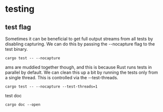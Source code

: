 # testing


## test flag


Sometimes it can be beneficial to get full output streams from all tests by 
disabling capturing. We can do this by passing the --nocapture flag to the 
test binary. 

``` 
cargo test -- --nocapture
```

ams are muddied together
though, and this is because Rust runs tests in parallel by default. We can clean this up a bit
by running the tests only from a single thread. This is controlled via the --test-threads.

``` 
cargo test -- --nocapture --test-threads=1
```

test doc

``` 
cargo doc --open
```